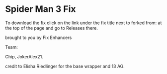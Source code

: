 # Spider Man 3 Fix

To download the fix click on the link under the fix title next to forked from: at the top of the page and go to Releases there.

brought to you by Fix Enhancers 

Team: 

Chip, JokerAlex21.

credit to Elisha Riedlinger for the base wrapper and 13 AG.
